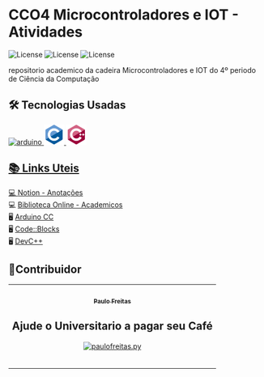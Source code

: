 # CCO4 Microcontroladores e IOT - Atividades
![License](https://img.shields.io/badge/Code%20License-MIT-green.svg)
![License](https://img.shields.io/badge/IOT-Learning-red.svg)
![License](https://img.shields.io/badge/UNIFG-Microcontroladores-blue.svg)

repositorio academico da cadeira Microcontroladores e IOT do 4º periodo de Ciência da Computação 
<img src=""  align="center" valign="center"/> 

## 🛠 Tecnologias Usadas
<p align="left"> <a href="https://www.arduino.cc/" target="_blank"> <img src="https://cdn.worldvectorlogo.com/logos/arduino-1.svg" alt="arduino" width="40" height="40"/> </a> <a href="https://www.cprogramming.com/" target="_blank"> <img src="https://raw.githubusercontent.com/devicons/devicon/master/icons/c/c-original.svg" alt="c" width="40" height="40"/> </a> <a href="https://www.w3schools.com/cpp/" target="_blank"> <img src="https://raw.githubusercontent.com/devicons/devicon/master/icons/cplusplus/cplusplus-original.svg" alt="cplusplus" width="40" height="40"/> </a> <a href="https://git-scm.com/" target="_blank">

## 📚 Links Uteis
💻 [Notion - Anotações](https://www.notion.so)<br>
💻 [Biblioteca Online - Academicos](https://plataforma.bvirtual.com.br/)<br>
🖥 [Arduino CC](https://www.arduino.cc/en/software)<br>
🖥 [Code::Blocks](https://www.codeblocks.org/)<br>
🖥 [DevC++](https://dev-cpp.com/)<br>
## 👾Contribuidor

<table>
    <td align="center"><a href="https://github.com/paulofreitas-py"><img style="border-radius: 20%;" src="https://avatars.githubusercontent.com/u/42820569?s=400&u=756d1c6a756b352a1095e7cb9289d3170f909765&v=4" width="100px;" alt=""/><br /><sub><b>Paulo Freitas</b></sub></a></br>
  
## Ajude o Universitario a pagar seu Café
<p align="center"><a href="https://www.buymeacoffee.com/paulofreitas.py"> <img align="center" src="https://cdn.buymeacoffee.com/buttons/v2/default-yellow.png" height="50" width="210" alt="paulofreitas.py" /></a></p><br>
